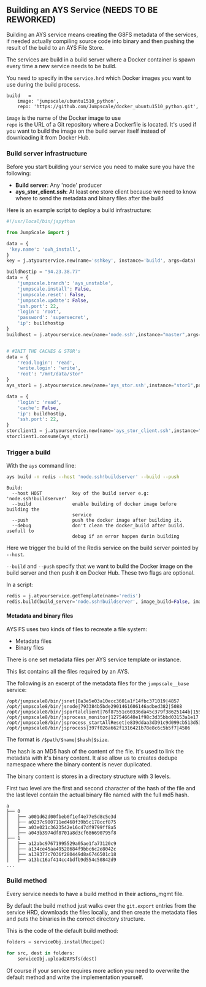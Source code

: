 ## Building an AYS Service (NEEDS TO BE REWORKED)

Building an AYS service means creating the G8FS metadata of the services, if needed actually compiling source code into binary and then pushing the result of the build to an AYS File Store.  

The services are build in a build server where a Docker container is spawn every time a new service needs to be build.

You need to specify in the ``service.hrd`` which Docker images you want to use during the build process.

```
build   =
    image: 'jumpscale/ubuntu1510_python',
    repo: 'https://github.com/Jumpscale/docker_ubuntu1510_python.git',
```

``image`` is the name of the Docker image to use  
``repo`` is the URL of a Git repository where a Dockerfile is located. It's used if you want to build the image on the build server itself instead of downloading it from Docker Hub.


### Build server infrastructure

Before you start building your service you need to make sure you have the following:

- **Build server**: Any 'node' producer
- **ays_stor_client.ssh**: At least one store client because we need to know where to send the metadata and binary files after the build

Here is an example script to deploy a build infrastructure:

```py
#!/usr/local/bin/jspython

from JumpScale import j

data = {
 'key.name': 'ovh_install',
}
key = j.atyourservice.new(name='sshkey', instance='build', args=data)

buildhostip = "94.23.38.77"
data = {
    'jumpscale.branch': 'ays_unstable',
    'jumpscale.install': False,
    'jumpscale.reset': False,
    'jumpscale.update': False,
    'ssh.port': 22,
    'login': 'root',
    'password': 'supersecret',
    'ip': buildhostip
}
buildhost = j.atyourservice.new(name='node.ssh',instance="master",args=data)


# #INIT THE CACHES & STOR's
data = {
    'read.login': 'read',
    'write.login': 'write',
    'root': "/mnt/data/stor"
}
ays_stor1 = j.atyourservice.new(name='ays_stor.ssh',instance="stor1",parent=buildhost,args=data)

data = {
    'login': 'read',
    'cache': False,
    'ip': buildhostip,
    'ssh.port': 22,
}
storclient1 = j.atyourservice.new(name='ays_stor_client.ssh',instance="storclient",args=data)
storclient1.consume(ays_stor1)
```

### Trigger a build

With the ``ays`` command line:

```bash
ays build -n redis --host 'node.ssh!buildserver' --build --push
```

```
Build:
  --host HOST           key of the build server e.g: 'node.ssh!buildserver'
  --build               enable building of docker image before building the
                        service
  --push                push the docker image after building it.
  --debug               don't clean the docker_build after build. usefull to
                        debug if an error happen durin building
```

Here we trigger the build of the Redis service on the build server pointed by ``--host``.

``--build`` and ``--push`` specify that we want to build the Docker image on the build server and then push it on Docker Hub. These two flags are optional.

In a script:

```py
redis = j.atyourservice.getTemplate(name='redis')
redis.build(build_server='node.ssh!buildserver', image_build=False, image_push=False, debug=False)
```

#### Metadata and binary files

AYS FS uses two kinds of files to recreate a file system:
- Metadata files
- Binary files

There is one set metadata files per AYS service template or instance.

This list contains all the files required by an AYS.

The following is an excerpt of the metadata files for the ```jumpscale__base``` service:
```
/opt/jumpscale8/bin/jsnet|8a3e5e03a10ecc3601a1f14fbc371019|4857
/opt/jumpscale8/bin/jsnode|793384b5bde2901461606146adbed382|5088
/opt/jumpscale8/bin/jsportalclient|76f87551c60336da45c379f38625144b|1553
/opt/jumpscale8/bin/jsprocess_monitor|127546640e1f98c3d35bbd03153a1e17|248
/opt/jumpscale8/bin/jsprocess_startAllReset|e839ddaa3d391c9d099cb513d538c62b|184
/opt/jumpscale8/bin/jsprocess|397f026a662f1316421b78e8c6c5b5f7|4506

```

The format is `/$path/$name|$hash|$size`.

The hash is an MD5 hash of the content of the file. It's used to link the metadata with it's binary content. It also allow us to creates dedupe namespace where the binary content is never duplicated.

The binary content is stores in a directory structure with 3 levels.

First two level are the first and second character of the hash of the file and the last level contain the actual binary file named with the full md5 hash.
```
a
├── 0
│   ├── a001d62d00fbeb0f1ef4e77e5d8c5e3d
│   ├── a0237c980711ed468f39b5c178ccf875
│   ├── a03e021c3623542e16c47df9799ff8a5
│   ├── a043b3974df8701a8d3cf686690795f8
├── 1
│   ├── a12abc97671995529a05ae1fa73120c9
│   ├── a134ce45aa49528684f9bbc6c2e8042c
│   ├── a139377c7036f280449d8a6746501c18
│   ├── a13bc16af414cc4bdfb9d554c50842d9
...
```

### Build method

Every service needs to have a build method in their actions_mgmt file.

By default the build method just walks over the `git.export` entries from the service HRD, downloads the files locally, and then create the metadata files and puts the binaries in the correct directory structure.

This is the code of the default build method:

```py
folders = serviceObj.installRecipe()

for src, dest in folders:
    serviceObj.upload2AYSfs(dest)
```

Of course if your service requires more action you need to overwrite the default method and write the implementation yourself.